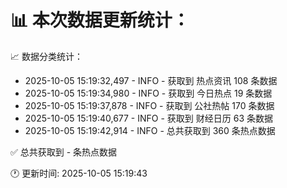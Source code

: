 📊 本次数据更新统计：
==========================

📈 数据分类统计：
- 2025-10-05 15:19:32,497 - INFO - 获取到 热点资讯 108 条数据
- 2025-10-05 15:19:34,980 - INFO - 获取到 今日热点 19 条数据
- 2025-10-05 15:19:37,878 - INFO - 获取到 公社热帖 170 条数据
- 2025-10-05 15:19:40,677 - INFO - 获取到 财经日历 63 条数据
- 2025-10-05 15:19:42,914 - INFO - 总共获取到 360 条热点数据

✅ 总共获取到 - 条热点数据

🕐 更新时间: 2025-10-05 15:19:43
